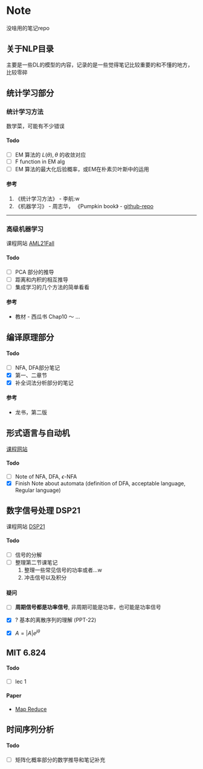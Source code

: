 # Note

没啥用的笔记repo

## 关于NLP目录

主要是一些DL的模型的内容，记录的是一些觉得笔记比较重要的和不懂的地方，比较零碎

## 统计学习部分

### 统计学习方法

数学菜，可能有不少错误

#### Todo

- [ ] EM 算法的 $L(\theta), \theta$ 的收敛对应
- [ ] F function in EM alg
- [ ] EM 算法的最大化后验概率，或EM在朴素贝叶斯中的运用

#### 参考

1. 《统计学习方法》 - 李航:w
2. 《机器学习》 - 周志华， 《Pumpkin book》 - [github-repo](https://github.com/datawhalechina/pumpkin-book)

---------

### 高级机器学习

课程网站 [AML21Fall](https://www.lamda.nju.edu.cn/AML21Fall/index.html)

#### Todo

- [ ] PCA 部分的推导
- [ ] 距离和内积的相互推导
- [ ] 集成学习的几个方法的简单看看

#### 参考

- 教材 - 西瓜书 Chap10 ～ ...

## 编译原理部分

#### Todo

- [ ] NFA, DFA部分笔记
- [x] 第一、二章节 
- [x] 补全词法分析部分的笔记

#### 参考

- 龙书，第二版

## 形式语言与自动机

[课程网站](http://cs.nju.edu.cn/bulei/FLA21.html)

#### Todo

- [ ] Note of NFA, DFA, $\epsilon$-NFA
- [x] Finish Note about automata (definition of DFA, acceptable language, Regular language) 

## 数字信号处理 DSP21

课程网站 [DSP21](https://www.lamda.nju.edu.cn/yehj/dsp2021/)

#### Todo

- [ ] 信号的分解
- [ ] 整理第二节课笔记
    1. 整理一些常见信号的功率或者...w
    2. 冲击信号以及积分

#### 疑问

- [ ] **周期信号都是功率信号**, 非周期可能是功率，也可能是功率信号

- [x] ? 基本的离散序列的理解 (PPT-22)
- [x] $A = |A|e^{j\theta}$


## MIT 6.824


#### Todo

- [ ] lec 1

#### Paper

- [Map Reduce](https://pdos.csail.mit.edu/6.824/papers/mapreduce.pdf)

## 时间序列分析

#### Todo

- [ ] 矩阵化概率部分的数学推导和笔记补充